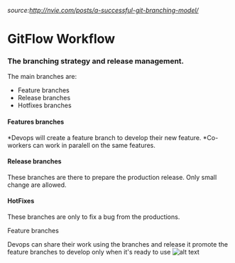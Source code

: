 
*source:http://nvie.com/posts/a-successful-git-branching-model/*
# GitFlow Workflow



### The branching strategy and release management.

The main branches are:
* Feature branches
* Release branches 
* Hotfixes branches


#### Features branches
*Devops will create a feature branch to develop their new feature. 
*Co-workers can work in paralell on the same features. 

#### Release branches
These branches are there to prepare the production release. Only small change are allowed.

#### HotFixes

These branches are only to fix a bug from the productions.


Feature branches

Devops can share their work using the branches and release it promote the feature branches to develop only when it's ready to use
![alt text](http://nvie.com/img/git-model@2x.png "Logo Git Workflow")
